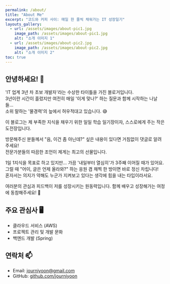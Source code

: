 ```yaml
---
permalink: /about/
title: "About Me"
excerpt: "코드와 커피 사이: 매일 한 줄씩 채워가는 IT 성장일기"
layouts_gallery:
  - url: /assets/images/about-pic1.jpg
    image_path: /assets/images/about-pic1.jpg
    alt: "소개 이미지 1"
  - url: /assets/images/about-pic2.jpg
    image_path: /assets/images/about-pic2.jpg
    alt: "소개 이미지 2"
toc: true
---
```


## 안녕하세요! 👋

'IT 업계 3년 차 초보 개발자'라는 수상한 타이틀을 가진 블로거입니다.   
3년이란 시간이 흘렀지만 여전히 매일 '이게 맞나?' 하는 질문과 함께 시작하는 나날들...   
소위 말하는 '물경력'의 늪에서 허우적대고 있습니다. 😅

이 블로그는 제 부족한 지식을 채우기 위한 일일 학습 일기장이자, 스스로에게 주는 작은 도전장입니다.

방문해주신 분들께서 "음, 이건 좀 아닌데?" 싶은 내용이 있다면 거침없이 댓글로 알려주세요!   
전문가분들의 따끔한 조언이 제게는 최고의 선물입니다.

1일 1지식을 목표로 하고 있지만... 가끔 '내일부터 열심히'가 3주째 이어질 때가 있어요.   
그럴 때 "어이, 글은 언제 올라와?" 하는 응원 겸 채찍 한 방이면 바로 정신 차립니다!   
혼자서는 의지가 약해도 누군가 지켜보고 있다는 생각에 힘을 내는 타입이라서요.

여러분의 관심과 피드백이 저를 성장시키는 원동력입니다. 함께 배우고 성장해가는 여정에 동참해주세요! 🚀

## 주요 관심사 🖥️

- 클라우드 서비스 (AWS)
- 프로젝트 관리 및 개발 문화
- 백엔드 개발 (Spring)

## 연락처 📫

- Email: [journiyoon@gmail.com](mailto:journiyoon@gmail.com)
- GitHub: [github.com/journiyoon](https://github.com/journiyoon)
